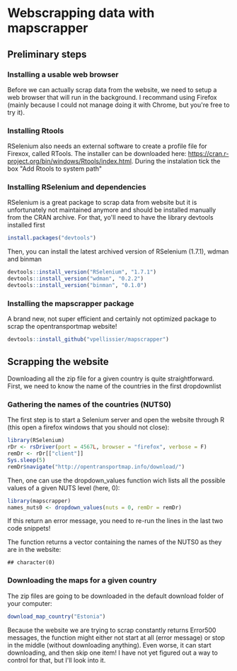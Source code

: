 Webscrapping data with mapscrapper
================

Preliminary steps
-----------------

### Installing a usable web browser

Before we can actually scrap data from the website, we need to setup a web browser that will run in the background. I recommand using Firefox (mainly because I could not manage doing it with Chrome, but you're free to try it).

### Installing Rtools

RSelenium also needs an external software to create a profile file for Firexox, called RTools. The installer can be downloaded here: <https://cran.r-project.org/bin/windows/Rtools/index.html>. During the instalation tick the box "Add Rtools to system path"

### Installing RSelenium and dependencies

RSelenium is a great package to scrap data from website but it is unfortunately not maintained anymore and should be installed manually from the CRAN archive. For that, yo'll need to have the library devtools installed first

``` r
install.packages("devtools")
```

Then, you can install the latest archived version of RSelenium (1.7.1), wdman and binman

``` r
devtools::install_version("RSelenium", "1.7.1")
devtools::install_version("wdman", "0.2.2")
devtools::install_version("binman", "0.1.0")
```

### Installing the mapscrapper package

A brand new, not super efficient and certainly not optimized package to scrap the opentransportmap website!

``` r
devtools::install_github("vpellissier/mapscrapper")
```

Scrapping the website
---------------------

Downloading all the zip file for a given country is quite straightforward. First, we need to know the name of the countries in the first dropdownlist

### Gathering the names of the countries (NUTS0)

The first step is to start a Selenium server and open the website through R (this open a firefox windows that you should not close):

``` r
library(RSelenium)
rDr <- rsDriver(port = 4567L, browser = "firefox", verbose = F)
remDr <- rDr[["client"]]
Sys.sleep(5)
remDr$navigate("http://opentransportmap.info/download/")
```

Then, one can use the dropdown\_values function wich lists all the possible values of a given NUTS level (here, 0):

``` r
library(mapscrapper)
names_nuts0 <- dropdown_values(nuts = 0, remDr = remDr)
```

If this return an error message, you need to re-run the lines in the last two code snippets!

The function returns a vector containing the names of the NUTS0 as they are in the website:

    ## character(0)

### Downloading the maps for a given country

The zip files are going to be downloaded in the default download folder of your computer:

``` r
download_map_country("Estonia")
```

Because the website we are trying to scrap constantly returns Error500 messages, the function might either not start at all (error message) or stop in the middle (without downloading anything). Even worse, it can start downloading, and then skip one item! I have not yet figured out a way to control for that, but I'll look into it.
